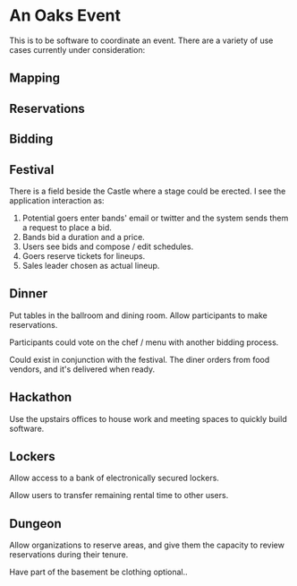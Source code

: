 # An Oaks Event

This is to be software to coordinate an event. There are a variety of use cases currently under consideration:

## Mapping

## Reservations

## Bidding

## Festival

There is a field beside the Castle where a stage could be erected. I see the application interaction as:

1. Potential goers enter bands' email or twitter and the system sends them a request to place a bid.
2. Bands bid a duration and a price.
3. Users see bids and compose / edit schedules.
4. Goers reserve tickets for lineups.
5. Sales leader chosen as actual lineup.

## Dinner

Put tables in the ballroom and dining room. Allow participants to make reservations.

Participants could vote on the chef / menu with another bidding process.

Could exist in conjunction with the festival. The diner orders from food vendors, and it's delivered when ready.

## Hackathon

Use the upstairs offices to house work and meeting spaces to quickly build software.

## Lockers

Allow access to a bank of electronically secured lockers.

Allow users to transfer remaining rental time to other users.

## Dungeon

Allow organizations to reserve areas, and give them the capacity to review reservations during their tenure.

Have part of the basement be clothing optional..

